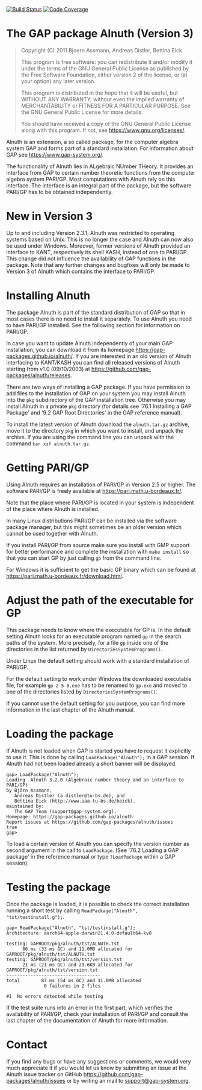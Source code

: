 [![Build Status](https://github.com/gap-packages/alnuth/workflows/CI/badge.svg?branch=master)](https://github.com/gap-packages/alnuth/actions?query=workflow%3ACI+branch%3Amaster)
[![Code Coverage](https://codecov.io/github/gap-packages/alnuth/coverage.svg?branch=master&token=)](https://codecov.io/gh/gap-packages/alnuth)

The GAP package Alnuth (Version 3)
==================================

> Copyright (C) 2011      Bjoern Assmann, Andreas Distler, Bettina Eick
> 
> This program is free software: you can redistribute it and/or modify
> it under the terms of the GNU General Public License as published by
> the Free Software Foundation, either version 2 of the license, or
> (at your option) any later version.
> 
> This program is distributed in the hope that it will be useful,
> but WITHOUT ANY WARRANTY; without even the implied warranty of
> MERCHANTABILITY or FITNESS FOR A PARTICULAR PURPOSE.  See the
> GNU General Public License for more details.
> 
> You should have received a copy of the GNU General Public License
> along with this program. If not, see <https://www.gnu.org/licenses/>.


Alnuth is an extension, a so called package, for the computer algebra system
GAP and forms part of a standard installation. For information about GAP see
<https://www.gap-system.org/>.

The functionality of Alnuth lies in ALgebraic NUmber THeory. It provides an
interface from GAP to certain number theoretic functions from the computer
algebra system PARI/GP. Most computations with Alnuth rely on this interface.
The interface is an integral part of the package, but the software PARI/GP
has to be obtained independently.


New in Version 3
================

Up to and including Version 2.3.1, Alnuth was restricted to operating systems
based on Unix. This is no longer the case and Alnuth can now also be used
under Windows. Moreover, former versions of Alnuth provided an interface to
KANT, respectively its shell KASH, instead of one to PARI/GP. This change did
not influence the availability of GAP functions in the package. Note that any
further changes and bugfixes will only be made to Version 3 of Alnuth which
contains the interface to PARI/GP.


Installing Alnuth
=================

The package Alnuth is part of the standard distribution of GAP so that in most
cases there is no need to install it separately. To use Alnuth you need to
have PARI/GP installed. See the following section for information on PARI/GP.

In case you want to update Alnuth independently of your main GAP installation,
you can download it from its homepage <https://gap-packages.github.io/alnuth/>.
If you are interested in an old version of Alnuth interfacing to KANT/KASH
you can find all released versions of Alnuth starting from v1.0 (09/10/2003)
at <https://github.com/gap-packages/alnuth/releases>.

There are two ways of installing a GAP package. If you have permission to add
files to the installation of GAP on your system you may install Alnuth into
the `pkg` subdirectory of the GAP installation tree. Otherwise you may install
Alnuth in a private `pkg` directory (for details see '76.1 Installing a GAP
Package' and '9.2 GAP Root Directories' in the GAP reference manual).

To install the latest version of Alnuth download the `alnuth.tar.gz` archive,
move it to the directory `pkg` in which you want to install, and unpack the
archive. If you are using the command line you can unpack with the command
`tar xzf alnuth.tar.gz`.


Getting PARI/GP
===============

Using Alnuth requires an installation of PARI/GP in Version 2.5 or higher. The
software PARI/GP is freely available at <https://pari.math.u-bordeaux.fr/>.

Note that the place where PARI/GP is located in your system is independent of
the place where Alnuth is installed.

In many Linux distributions PARI/GP can be installed via the software package
manager, but this might sometimes be an older version which cannot be used
together with Alnuth.

If you install PARI/GP from source make sure you install with GMP support for
better performance and complete the installation with `make install` so that
you can start GP by just calling `gp` from the command line.

For Windows it is sufficient to get the basic GP binary which can be found at
<https://pari.math.u-bordeaux.fr/download.html>.


Adjust the path of the executable for GP
========================================

This package needs to know where the executable for GP is. In the default
setting Alnuth looks for an executable program named `gp` in the search paths
of the system. More precisely, for a file `gp` inside one of the directories
in the list returned by `DirectoriesSystemPrograms()`.

Under Linux the default setting should work with a standard installation of
PARI/GP.

For the default setting to work under Windows the downloaded executable file,
for example `gp-2-5-0.exe` has to be renamed to `gp.exe` and moved to one of
the directories listed by `DirectoriesSystemPrograms()`.

If you cannot use the default setting for you purpose, you can find more
information in the last chapter of the Alnuth manual.


Loading the package
===================

If Alnuth is not loaded when GAP is started you have to request it explicitly
to use it. This is done by calling `LoadPackage("Alnuth");` in a GAP session.
If Alnuth had not been loaded already a short banner will be displayed.

    gap> LoadPackage("Alnuth");
    Loading  Alnuth 3.2.0 (Algebraic number theory and an interface to PARI/GP)
    by Björn Assmann,
       Andreas Distler (a.distler@tu-bs.de), and
       Bettina Eick (http://www.iaa.tu-bs.de/beick).
    maintained by:
       The GAP Team (support@gap-system.org).
    Homepage: https://gap-packages.github.io/alnuth
    Report issues at https://github.com/gap-packages/alnuth/issues
    true
    gap>

To load a certain version of Alnuth you can specify the version number as
second argument in the call to `LoadPackage`. (See '76.2 Loading a GAP
package' in the reference manual or type `?LoadPackage` within a GAP session).


Testing the package
===================

Once the package is loaded, it is possible to check the correct installation
running a short test by calling `ReadPackage("Alnuth", "tst/testinstall.g");`.

    gap> ReadPackage("Alnuth", "tst/testinstall.g");
    Architecture: aarch64-apple-darwin21.4.0-default64-kv8

    testing: GAPROOT/pkg/alnuth/tst/ALNUTH.tst
          66 ms (33 ms GC) and 11.0MB allocated for GAPROOT/pkg/alnuth/tst/ALNUTH.tst
    testing: GAPROOT/pkg/alnuth/tst/version.tst
          21 ms (21 ms GC) and 29.6KB allocated for GAPROOT/pkg/alnuth/tst/version.tst
    -----------------------------------
    total        87 ms (54 ms GC) and 11.0MB allocated
                  0 failures in 2 files

    #I  No errors detected while testing

If the test suite runs into an error in the first part, which verifies the
availability of PARI/GP, check your installation of PARI/GP and consult the
last chapter of the documentation of Alnuth for more information.


Contact
=======

If you find any bugs or have any suggestions or comments, we would very much
appreciate it if you would let us know by submitting an issue at the Alnuth
issue tracker on GitHub <https://github.com/gap-packages/alnuth/issues> or by
writing an mail to <support@gap-system.org>.
